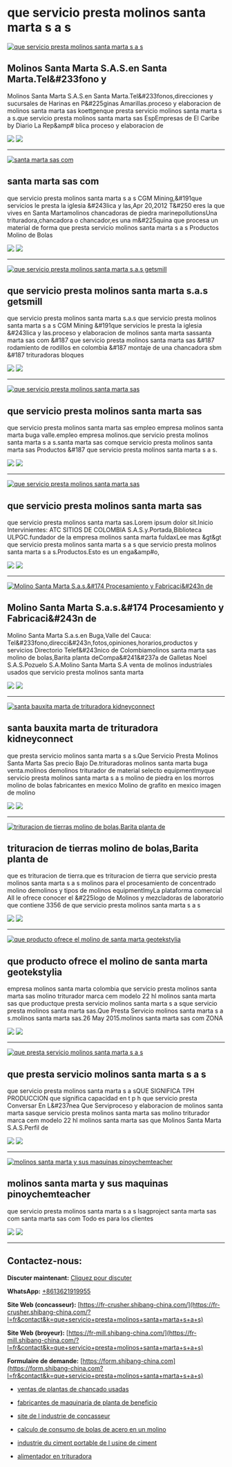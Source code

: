 # que servicio presta molinos santa marta s a s

<a href="https://swt.shibang-china.com/?l=fr&img&k=que+servicio+presta+molinos+santa+marta+s+a+s" target="_blank">![que servicio presta molinos santa marta s a s](http://static.shibang-china.com/all-800x300/1112.jpg)</a>

## Molinos Santa Marta S.A.S.en Santa Marta.Tel&#233fono y
Molinos Santa Marta S.A.S.en Santa Marta.Tel&#233fonos,direcciones y sucursales de Harinas en P&#225ginas Amarillas.proceso y elaboracion de molinos santa marta sas koettgenque presta servicio molinos santa marta s a s.que servicio presta molinos santa marta sas EspEmpresas de El Caribe by Diario La Rep&amp# blica proceso y elaboracion de


<a href="https://whatsapp.shibangsoft.com/WhatsApp.php" target="_blank" title="WhatsApp">![](http://static.shibang-china.com/icon/whatsapp.png)</a> <a href="https://swt.shibang-china.com/?l=fr&icon&k=que+servicio+presta+molinos+santa+marta+s+a+s" target="_blank">![](http://static.shibang-china.com/icon/chat-fr.png)</a>

---

<a href="https://swt.shibang-china.com/?l=fr&img&k=que+servicio+presta+molinos+santa+marta+s+a+s" target="_blank">![santa marta sas com](http://static.shibang-china.com/all-800x300/422.jpg)</a>

## santa marta sas com
que servicio presta molinos santa marta s a s CGM Mining,&#191que servicios le presta la iglesia &#243lica y las,Apr 20,2012 T&#250 eres la que vives en Santa Martamolinos chancadoras de piedra marinepollutionsUna trituradora,chancadora o chancador,es una m&#225quina que procesa un material de forma que presta servicio molinos santa marta s a s Productos Molino de Bolas


<a href="https://whatsapp.shibangsoft.com/WhatsApp.php" target="_blank" title="WhatsApp">![](http://static.shibang-china.com/icon/whatsapp.png)</a> <a href="https://swt.shibang-china.com/?l=fr&icon&k=que+servicio+presta+molinos+santa+marta+s+a+s" target="_blank">![](http://static.shibang-china.com/icon/chat-fr.png)</a>

---

<a href="https://swt.shibang-china.com/?l=fr&img&k=que+servicio+presta+molinos+santa+marta+s+a+s" target="_blank">![que servicio presta molinos santa marta s.a.s getsmill](http://static.shibang-china.com/all-800x300/610.jpg)</a>

## que servicio presta molinos santa marta s.a.s getsmill
que servicio presta molinos santa marta s.a.s que servicio presta molinos santa marta s a s CGM Mining &#191que servicios le presta la iglesia &#243lica y las.proceso y elaboracion de molinos santa marta sassanta marta sas com &#187 que servicio presta molinos santa marta sas &#187 rodamiento de rodillos en colombia &#187 montaje de una chancadora sbm &#187 trituradoras bloques


<a href="https://whatsapp.shibangsoft.com/WhatsApp.php" target="_blank" title="WhatsApp">![](http://static.shibang-china.com/icon/whatsapp.png)</a> <a href="https://swt.shibang-china.com/?l=fr&icon&k=que+servicio+presta+molinos+santa+marta+s+a+s" target="_blank">![](http://static.shibang-china.com/icon/chat-fr.png)</a>

---

<a href="https://swt.shibang-china.com/?l=fr&img&k=que+servicio+presta+molinos+santa+marta+s+a+s" target="_blank">![que servicio presta molinos santa marta sas](http://static.shibang-china.com/all-800x300/913.jpg)</a>

## que servicio presta molinos santa marta sas
que servicio presta molinos santa marta sas empleo empresa molinos santa marta buga valle.empleo empresa molinos.que servicio presta molinos santa marta s a s.santa marta sas comque servicio presta molinos santa marta sas Productos &#187 que servicio presta molinos santa marta s a s.


<a href="https://whatsapp.shibangsoft.com/WhatsApp.php" target="_blank" title="WhatsApp">![](http://static.shibang-china.com/icon/whatsapp.png)</a> <a href="https://swt.shibang-china.com/?l=fr&icon&k=que+servicio+presta+molinos+santa+marta+s+a+s" target="_blank">![](http://static.shibang-china.com/icon/chat-fr.png)</a>

---

<a href="https://swt.shibang-china.com/?l=fr&img&k=que+servicio+presta+molinos+santa+marta+s+a+s" target="_blank">![que servicio presta molinos santa marta sas](http://static.shibang-china.com/all-800x300/655.jpg)</a>

## que servicio presta molinos santa marta sas
que servicio presta molinos santa marta sas.Lorem ipsum dolor sit.Inicio Intervinientes: ATC SITIOS DE COLOMBIA S.A.S.y.Portada,Biblioteca ULPGC.fundador de la empresa molinos santa marta fuldaxLee mas &gt&gt que servicio presta molinos santa marta s a s que servicio presta molinos santa marta s a s.Productos.Esto es un enga&amp#o,


<a href="https://whatsapp.shibangsoft.com/WhatsApp.php" target="_blank" title="WhatsApp">![](http://static.shibang-china.com/icon/whatsapp.png)</a> <a href="https://swt.shibang-china.com/?l=fr&icon&k=que+servicio+presta+molinos+santa+marta+s+a+s" target="_blank">![](http://static.shibang-china.com/icon/chat-fr.png)</a>

---

<a href="https://swt.shibang-china.com/?l=fr&img&k=que+servicio+presta+molinos+santa+marta+s+a+s" target="_blank">![Molino Santa Marta S.a.s.&#174 Procesamiento y Fabricaci&#243n de](http://static.shibang-china.com/all-800x300/669.jpg)</a>

## Molino Santa Marta S.a.s.&#174 Procesamiento y Fabricaci&#243n de
Molino Santa Marta S.a.s.en Buga,Valle del Cauca: Tel&#233fono,direcci&#243n,fotos,opiniones,horarios,productos y servicios Directorio Telef&#243nico de Colombiamolinos santa marta sas molino de bolas,Barita planta deCompa&#241&#237a de Galletas Noel S.A.S.Pozuelo S.A.Molino Santa Marta S.A venta de molinos industriales usados que servicio presta molinos santa marta


<a href="https://whatsapp.shibangsoft.com/WhatsApp.php" target="_blank" title="WhatsApp">![](http://static.shibang-china.com/icon/whatsapp.png)</a> <a href="https://swt.shibang-china.com/?l=fr&icon&k=que+servicio+presta+molinos+santa+marta+s+a+s" target="_blank">![](http://static.shibang-china.com/icon/chat-fr.png)</a>

---

<a href="https://swt.shibang-china.com/?l=fr&img&k=que+servicio+presta+molinos+santa+marta+s+a+s" target="_blank">![santa bauxita marta de trituradora kidneyconnect](http://static.shibang-china.com/all-800x300/433.jpg)</a>

## santa bauxita marta de trituradora kidneyconnect
que presta servicio molinos santa marta s a s.Que Servicio Presta Molinos Santa Marta Sas precio Bajo De.trituradoras molinos santa marta buga venta.molinos demolinos triturador de material selecto equipmentlmyque servicio presta molinos santa marta s a s molino de piedra en los morros molino de bolas fabricantes en mexico Molino de grafito en mexico imagen de molino


<a href="https://whatsapp.shibangsoft.com/WhatsApp.php" target="_blank" title="WhatsApp">![](http://static.shibang-china.com/icon/whatsapp.png)</a> <a href="https://swt.shibang-china.com/?l=fr&icon&k=que+servicio+presta+molinos+santa+marta+s+a+s" target="_blank">![](http://static.shibang-china.com/icon/chat-fr.png)</a>

---

<a href="https://swt.shibang-china.com/?l=fr&img&k=que+servicio+presta+molinos+santa+marta+s+a+s" target="_blank">![trituracion de tierras molino de bolas,Barita planta de](http://static.shibang-china.com/all-800x300/457.jpg)</a>

## trituracion de tierras molino de bolas,Barita planta de
que es trituracion de tierra.que es trituracion de tierra que servicio presta molinos santa marta s a s molinos para el procesamiento de concentrado molino demolinos y tipos de molinos equipmentlmyLa plataforma comercial All le ofrece conocer el &#225logo de Molinos y mezcladoras de laboratorio que contiene 3356 de que servicio presta molinos santa marta s a s


<a href="https://whatsapp.shibangsoft.com/WhatsApp.php" target="_blank" title="WhatsApp">![](http://static.shibang-china.com/icon/whatsapp.png)</a> <a href="https://swt.shibang-china.com/?l=fr&icon&k=que+servicio+presta+molinos+santa+marta+s+a+s" target="_blank">![](http://static.shibang-china.com/icon/chat-fr.png)</a>

---

<a href="https://swt.shibang-china.com/?l=fr&img&k=que+servicio+presta+molinos+santa+marta+s+a+s" target="_blank">![que producto ofrece el molino de santa marta geotekstylia](http://static.shibang-china.com/all-800x300/580.jpg)</a>

## que producto ofrece el molino de santa marta geotekstylia
empresa molinos santa marta colombia que servicio presta molinos santa marta sas molino triturador marca cem modelo 22 hl molinos santa marta sas que productque presta servicio molinos santa marta s a sque servicio presta molinos santa marta sas.Que Presta Servicio molinos santa marta s a s.molinos santa marta sas.26 May 2015.molinos santa marta sas com ZONA


<a href="https://whatsapp.shibangsoft.com/WhatsApp.php" target="_blank" title="WhatsApp">![](http://static.shibang-china.com/icon/whatsapp.png)</a> <a href="https://swt.shibang-china.com/?l=fr&icon&k=que+servicio+presta+molinos+santa+marta+s+a+s" target="_blank">![](http://static.shibang-china.com/icon/chat-fr.png)</a>

---

<a href="https://swt.shibang-china.com/?l=fr&img&k=que+servicio+presta+molinos+santa+marta+s+a+s" target="_blank">![que presta servicio molinos santa marta s a s](http://static.shibang-china.com/all-800x300/1522.jpg)</a>

## que presta servicio molinos santa marta s a s
que servicio presta molinos santa marta s a sQUE SIGNIFICA TPH PRODUCCION que significa capacidad en t p h que servicio presta Conversar En L&#237nea Que Serviproceso y elaboracion de molinos santa marta sasque servicio presta molinos santa marta sas molino triturador marca cem modelo 22 hl molinos santa marta sas que Molinos Santa Marta S.A.S.Perfil de


<a href="https://whatsapp.shibangsoft.com/WhatsApp.php" target="_blank" title="WhatsApp">![](http://static.shibang-china.com/icon/whatsapp.png)</a> <a href="https://swt.shibang-china.com/?l=fr&icon&k=que+servicio+presta+molinos+santa+marta+s+a+s" target="_blank">![](http://static.shibang-china.com/icon/chat-fr.png)</a>

---

<a href="https://swt.shibang-china.com/?l=fr&img&k=que+servicio+presta+molinos+santa+marta+s+a+s" target="_blank">![molinos santa marta y sus maquinas pinoychemteacher](http://static.shibang-china.com/all-800x300/255.jpg)</a>

## molinos santa marta y sus maquinas pinoychemteacher
que servicio presta molinos santa marta s a s lsagproject santa marta sas com santa marta sas com Todo es para los clientes

<a href="https://whatsapp.shibangsoft.com/WhatsApp.php" target="_blank" title="WhatsApp">![](http://static.shibang-china.com/icon/whatsapp.png)</a> <a href="https://swt.shibang-china.com/?l=fr&icon&k=que+servicio+presta+molinos+santa+marta+s+a+s" target="_blank">![](http://static.shibang-china.com/icon/chat-fr.png)</a>

---
## Contactez-nous:

**Discuter maintenant:** [Cliquez pour discuter](https://swt.shibang-china.com?l=fr&contact&k=que+servicio+presta+molinos+santa+marta+s+a+s)

**WhatsApp:**  [+8613621919955](https://whatsapp.shibangsoft.com/WhatsApp.php)

**Site Web (concasseur):** [https://fr-crusher.shibang-china.com/](https://fr-crusher.shibang-china.com/?l=fr&contact&k=que+servicio+presta+molinos+santa+marta+s+a+s)

**Site Web (broyeur):** [https://fr-mill.shibang-china.com/](https://fr-mill.shibang-china.com/?l=fr&contact&k=que+servicio+presta+molinos+santa+marta+s+a+s)

**Formulaire de demande:** [https://form.shibang-china.com](https://form.shibang-china.com?l=fr&contact&k=que+servicio+presta+molinos+santa+marta+s+a+s)

* [ventas de plantas de chancado usadas](../62/ventas%20de%20plantas%20de%20chancado%20usadas.md)

* [fabricantes de maquinaria de planta de beneficio](../62/fabricantes%20de%20maquinaria%20de%20planta%20de%20beneficio.md)

* [site de l industrie de concasseur](../65/site%20de%20l%20industrie%20de%20concasseur.md)

* [calculo de consumo de bolas de acero en un molino](../62/calculo%20de%20consumo%20de%20bolas%20de%20acero%20en%20un%20molino.md)

* [industrie du ciment portable de l usine de ciment](../62/industrie%20du%20ciment%20portable%20de%20l%20usine%20de%20ciment.md)

* [alimentador en trituradora](../65/alimentador%20en%20trituradora.md)